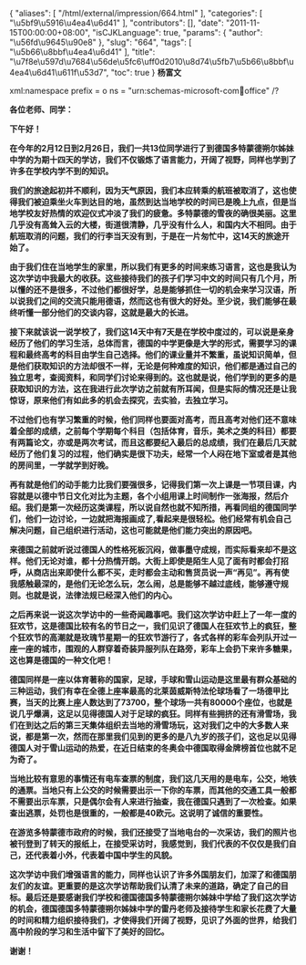 {
    "aliases": [
        "/html/external/impression/664.html"
    ],
    "categories": [
        "\u5bf9\u5916\u4ea4\u6d41"
    ],
    "contributors": [],
    "date": "2011-11-15T00:00:00+08:00",
    "isCJKLanguage": true,
    "params": {
        "author": "\u56fd\u9645\u90e8"
    },
    "slug": "664",
    "tags": [
        "\u5b66\u8bbf\u4ea4\u6d41"
    ],
    "title": "\u7f8e\u597d\u7684\u56de\u5fc6\uff0d2010\u8d74\u5fb7\u5b66\u8bbf\u4ea4\u6d41\u611f\u53d7",
    "toc": true
}
**杨富文**

xml:namespace prefix = o ns = "urn:schemas-microsoft-com:office:office" /?

**各位老师、同学：**

**下午好！**

**在今年的2月12日到2月26日，我们一共13位同学进行了到德国多特蒙德朔尔姊妹中学的为期十四天的学访，我们不仅锻炼了语言能力，开阔了视野，同样也学到了许多在学校内学不到的知识。**

**我们的旅途起初并不顺利，因为天气原因，我们本应转乘的航班被取消了，这也使得我们被迫乘坐火车到达目的地，虽然到达当地学校的时间已是晚上九点，但是当地学校友好热情的欢迎仪式冲淡了我们的疲惫。多特蒙德的雪夜的确很美丽。这里几乎没有高耸入云的大楼，街道很清静，几乎没有什么人，和国内大不相同。由于航班取消的问题，我们的行李当天没有到，于是在一片匆忙中，这14天的旅途开始了。**

**由于我们住在当地学生的家里，所以我们有更多的时间来练习语言，这也是我认为这次学访中我最大的收获。这些接待我们的孩子们学习中文的时间只有几个月，所以懂的还不是很多，不过他们都很好学，总是能够抓住一切的机会来学习汉语，所以说我们之间的交流只能用德语，然而这也有很大的好处。至少说，我们能够在最终听懂一部分他们的交谈内容，这就是最大的长进。**

**接下来就该说一说学校了，我们这14天中有7天是在学校中度过的，可以说是亲身经历了他们的学习生活，总体而言，德国的中学更像是大学的形式，需要学习的课程和最终高考的科目由学生自己选择。他们的课业量并不繁重，虽说知识简单，但是他们获取知识的方法却很不一样，无论是何种难度的知识，他们都是通过自己的独立思考，查阅资料，和同学们讨论来得到的。这也就是说，他们学到的更多的是获取知识的方法，这在我进行此次学访之前就有所耳闻，但是实际的情况还是让我惊讶，原来他们有如此多的机会去探究，去实验，去独立学习。**

**不过他们也有学习繁重的时候，他们同样也要面对高考，而且高考对他们还不意味着全部的成绩，之前每个学期每个科目（包括体育，音乐，美术之类的科目）都要有两篇论文，亦或是两次考试，而且这都要纪入最后的总成绩，我们在最后几天就经历了他们复习的过程，他们确实是很下功夫，经常一个人闷在地下室或者是其他的房间里，一学就学到好晚。**

**再有就是他们的动手能力比我们要强很多，记得我们第一次上课是一节项目课，内容就是以德中节日文化对比为主题，各个小组用课上时间制作一张海报，然后介绍。我们是第一次经历这类课程，所以说自然也就不知所措，再看同组的德国同学们，他们一边讨论，一边就把海报画成了,看起来是很轻松。他们经常有机会自己解决问题，自己组织进行活动，这也可能就是他们能力突出的原因吧。**

**来德国之前就听说过德国人的性格死板沉闷，做事墨守成规，而实际看来却不是这样。他们无论对谁，都十分热情开朗。大街上即使是陌生人见了面有时都会打招呼，从商店出来即使什么都不买，走时都会主动和售货员说一声“再见”。再有使我感触最深的，是他们无论怎么玩，怎么闹，总是能够不越过底线，能够遵守规则。也就是说，法律法规已经深入他们的内心。**

**之后再来说一说这次学访中的一些奇闻趣事吧。我们这次学访中赶上了一年一度的狂欢节，这是德国比较有名的节日之一，我们见识了德国人在狂欢节上的疯狂，整个狂欢节的高潮就是玫瑰节星期一的狂欢节游行了，各式各样的彩车会列队开过一座一座的城市，围观的人群穿着奇装异服列队在路旁，彩车上会扔下来许多糖果，这也算是德国的一种文化吧！**

**德国同样是一座以体育著称的国家，足球，手球和雪山运动是这里最有群众基础的三种运动，我们有幸在全德上座率最高的北莱茵威斯特法伦球场看了一场德甲比赛，当天的比赛上座人数达到了73700，整个球场一共有80000个座位，也就是说几乎爆满，这足以见得德国人对于足球的疯狂。同样有些拥挤的还有滑雪场，我们在到达之后的第三天集体组织去当地的滑雪场玩，这对我们之中的大多数人来说，都是第一次，然而在那里我们见到的更多的是八九岁的孩子们，这也足以见得德国人对于雪山运动的热爱，在近日结束的冬奥会中德国取得金牌榜首位也就不足为奇了。**

**当地比较有意思的事情还有电车查票的制度，我们这几天用的是电车，公交，地铁的通票。当地只有上公交的时候需要出示一下你的车票，而其他的交通工具一般都不需要出示车票，只是偶尔会有人来进行抽查，我在德国只遇到了一次检查。如果查出逃票，处罚也是很重的，一般都是40欧元。这说明了诚信的重要性。**

**在游览多特蒙德市政府的时候，我们还接受了当地电台的一次采访，我们的照片也被刊登到了转天的报纸上，在接受采访时，我感觉到，我们代表的不仅仅是我们自己，还代表着小外，代表着中国中学生的风貌。**

**这次学访中我们增强语言的能力，同样也认识了许多外国朋友们，加深了和德国朋友们的友谊。更重要的是这次学访帮助我们认清了未来的道路，确定了自己的目标。最后还是要感谢我们学校和德国德国多特蒙德朔尔姊妹中学给了我们这次学访的机会，德国德国多特蒙德朔尔姊妹中学的雷丹老师及接待学生和家长花费了大量的时间和精力组织接待我们，才使得我们开阔了视野，见识了外面的世界，给我们高中阶段的学习和生活中留下了美好的回忆。**

**谢谢！**